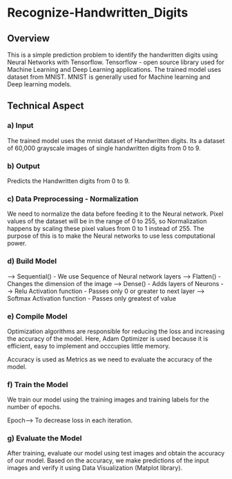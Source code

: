# Recognize-Handwritten_Digits

## Overview

This is a simple prediction problem to identify the handwritten digits using Neural Networks with Tensorflow. 
Tensorflow - open source library used for Machine Learning and Deep Learning applications.
The trained model uses dataset from MNIST. 
MNIST is generally used for Machine learning and Deep learning models.

## Technical Aspect

### a) Input
The trained model uses the mnist dataset of Handwritten digits. Its a dataset of 60,000 grayscale images of single handwritten digits from 0 to 9.

### b) Output
Predicts the Handwritten digits from 0 to 9.

### c) Data Preprocessing - Normalization
We need to normalize the data before feeding it to the Neural network. Pixel values of the dataset will be in the range of 0 to 255, so Normalization happens by scaling these pixel values from 0 to 1 instead of 255. The purpose of this is to make the Neural networks to use less computational power.

### d) Build Model

--> Sequential() - We use Sequence of Neural network layers
--> Flatten() - Changes the dimension of the image
--> Dense() - Adds layers of Neurons
--> Relu Activation function - Passes only 0 or greater to next layer
--> Softmax Activation function - Passes only greatest of value

### e) Compile Model

Optimization algorithms are responsible for reducing the loss and increasing the accuracy of the model.
Here, Adam Optimizer is used because it is efficient, easy to implement and occcupies little memory.

Accuracy is used as Metrics as we need to evaluate the accuracy of the model.

### f) Train the Model

We train our model using the training images and training labels for the number of epochs.

Epoch--> To decrease loss in each iteration.

### g) Evaluate the Model

After training, evaluate our model using test images and obtain the accuracy of our model. Based on the accuracy, we make predictions of the input images and verify it using Data Visualization (Matplot library).


